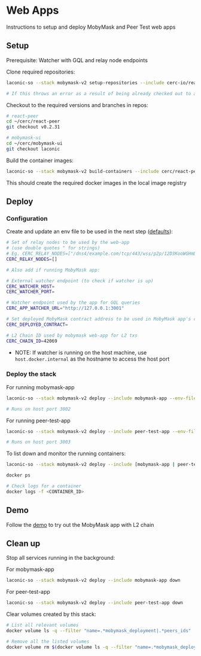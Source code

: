 # Web Apps

Instructions to setup and deploy MobyMask and Peer Test web apps

## Setup

Prerequisite: Watcher with GQL and relay node endpoints

Clone required repositories:

```bash
laconic-so --stack mobymask-v2 setup-repositories --include cerc-io/react-peer,cerc-io/mobymask-ui

# If this throws an error as a result of being already checked out to a branch/tag in a repo, remove the repositories mentioned below and re-run the command
```

Checkout to the required versions and branches in repos:

```bash
# react-peer
cd ~/cerc/react-peer
git checkout v0.2.31

# mobymask-ui
cd ~/cerc/mobymask-ui
git checkout laconic
```

Build the container images:

```bash
laconic-so --stack mobymask-v2 build-containers --include cerc/react-peer,cerc/mobymask-ui
```

This should create the required docker images in the local image registry

## Deploy

### Configuration

Create and update an env file to be used in the next step ([defaults](../../config/watcher-mobymask-v2/mobymask-params.env)):

  ```bash
  # Set of relay nodes to be used by the web-app
  # (use double quotes " for strings)
  # Eg. CERC_RELAY_NODES=["/dns4/example.com/tcp/443/wss/p2p/12D3KooWGHmDDCc93XUWL16FMcTPCGu2zFaMkf67k8HZ4gdQbRDr"]
  CERC_RELAY_NODES=[]

  # Also add if running MobyMask app:

  # External watcher endpoint (to check if watcher is up)
  CERC_WATCHER_HOST=
  CERC_WATCHER_PORT=

  # Watcher endpoint used by the app for GQL queries
  CERC_APP_WATCHER_URL="http://127.0.0.1:3001"

  # Set deployed MobyMask contract address to be used in MobyMask app's config
  CERC_DEPLOYED_CONTRACT=

  # L2 Chain ID used by mobymask web-app for L2 txs
  CERC_CHAIN_ID=42069
  ```

* NOTE: If watcher is running on the host machine, use `host.docker.internal` as the hostname to access the host port

### Deploy the stack

For running mobymask-app
```bash
laconic-so --stack mobymask-v2 deploy --include mobymask-app --env-file <PATH_TO_ENV_FILE> up

# Runs on host port 3002
```

For running peer-test-app
```bash
laconic-so --stack mobymask-v2 deploy --include peer-test-app --env-file <PATH_TO_ENV_FILE> up

# Runs on host port 3003
```

To list down and monitor the running containers:

```bash
laconic-so --stack mobymask-v2 deploy --include [mobymask-app | peer-test-app] ps

docker ps

# Check logs for a container
docker logs -f <CONTAINER_ID>
```

## Demo

Follow the [demo](./demo.md) to try out the MobyMask app with L2 chain

## Clean up

Stop all services running in the background:

For mobymask-app
```bash
laconic-so --stack mobymask-v2 deploy --include mobymask-app down
```

For peer-test-app
```bash
laconic-so --stack mobymask-v2 deploy --include peer-test-app down
```

Clear volumes created by this stack:

```bash
# List all relevant volumes
docker volume ls -q --filter "name=.*mobymask_deployment|.*peers_ids"

# Remove all the listed volumes
docker volume rm $(docker volume ls -q --filter "name=.*mobymask_deployment|.*peers_ids")
```
